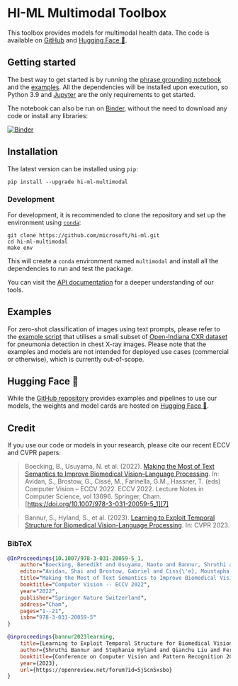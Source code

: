 # HI-ML Multimodal Toolbox

This toolbox provides models for multimodal health data.
The code is available on [GitHub][1] and [Hugging Face 🤗][6].

## Getting started

The best way to get started is by running the [phrase grounding notebook][2] and the [examples](#examples).
All the dependencies will be installed upon execution, so Python 3.9 and [Jupyter][3] are the only requirements to get started.

The notebook can also be run on [Binder][4], without the need to download any code or install any libraries:

[![Binder](https://mybinder.org/badge_logo.svg)][4]

## Installation

The latest version can be installed using `pip`:

```console
pip install --upgrade hi-ml-multimodal
```

### Development

For development, it is recommended to clone the repository and set up the environment using [`conda`][5]:

```console
git clone https://github.com/microsoft/hi-ml.git
cd hi-ml-multimodal
make env
```

This will create a `conda` environment named `multimodal` and install all the dependencies to run and test the package.

You can visit the [API documentation][9] for a deeper understanding of our tools.

## Examples

For zero-shot classification of images using text prompts, please refer to the [example script](./test_multimodal/vlp/test_zero_shot_classification.py) that utilises a small subset of [Open-Indiana CXR
dataset][10] for pneumonia detection in chest X-ray images.
Please note that the examples and models are not intended for deployed use cases (commercial or otherwise), which is currently out-of-scope.

## Hugging Face 🤗

While the [GitHub repository][1] provides examples and pipelines to use our models,
the weights and model cards are hosted on [Hugging Face 🤗][6].

## Credit

If you use our code or models in your research, please cite our recent ECCV and CVPR papers:

> Boecking, B., Usuyama, N. et al. (2022). [Making the Most of Text Semantics to Improve Biomedical Vision–Language Processing][7]. In: Avidan, S., Brostow, G., Cissé, M., Farinella, G.M., Hassner, T. (eds) Computer Vision – ECCV 2022. ECCV 2022. Lecture Notes in Computer Science, vol 13696. Springer, Cham. [https://doi.org/10.1007/978-3-031-20059-5_1][7]

> Bannur, S., Hyland, S., et al. (2023). [Learning to Exploit Temporal Structure for Biomedical Vision-Language Processing][8]. In: CVPR 2023.

### BibTeX

```bibtex
@InProceedings{10.1007/978-3-031-20059-5_1,
    author="Boecking, Benedikt and Usuyama, Naoto and Bannur, Shruthi and Castro, Daniel C. and Schwaighofer, Anton and Hyland, Stephanie and Wetscherek, Maria and Naumann, Tristan and Nori, Aditya and Alvarez-Valle, Javier and Poon, Hoifung and Oktay, Ozan",
    editor="Avidan, Shai and Brostow, Gabriel and Ciss{\'e}, Moustapha and Farinella, Giovanni Maria and Hassner, Tal",
    title="Making the Most of Text Semantics to Improve Biomedical Vision--Language Processing",
    booktitle="Computer Vision -- ECCV 2022",
    year="2022",
    publisher="Springer Nature Switzerland",
    address="Cham",
    pages="1--21",
    isbn="978-3-031-20059-5"
}

@inproceedings{bannur2023learning,
    title={Learning to Exploit Temporal Structure for Biomedical Vision{\textendash}Language Processing},
    author={Shruthi Bannur and Stephanie Hyland and Qianchu Liu and Fernando P\'{e}rez-Garc\'{i}a and Maximilian Ilse and Daniel C. Castro and Benedikt Boecking and Harshita Sharma and Kenza Bouzid and Anja Thieme and Anton Schwaighofer and Maria Wetscherek and Matthew P. Lungren and Aditya Nori and Javier Alvarez-Valle and Ozan Oktay},
    booktitle={Conference on Computer Vision and Pattern Recognition 2023},
    year={2023},
    url={https://openreview.net/forum?id=5jScn5xsbo}
}
```

[1]: https://github.com/microsoft/hi-ml/tree/main/hi-ml-multimodal
[2]: https://github.com/microsoft/hi-ml/tree/main/hi-ml-multimodal/notebooks/phrase_grounding.ipynb
[3]: https://jupyter.org/
[4]: https://mybinder.org/v2/gh/microsoft/hi-ml/HEAD?labpath=hi-ml-multimodal%2Fnotebooks%2Fphrase_grounding.ipynb
[5]: https://docs.conda.io/en/latest/miniconda.html
[6]: https://aka.ms/biovil-models
[7]: https://doi.org/10.1007/978-3-031-20059-5_1
[8]: https://arxiv.org/abs/2301.04558
[9]: https://hi-ml.readthedocs.io/en/latest/api/multimodal.html
[10]: https://openi.nlm.nih.gov/faq
